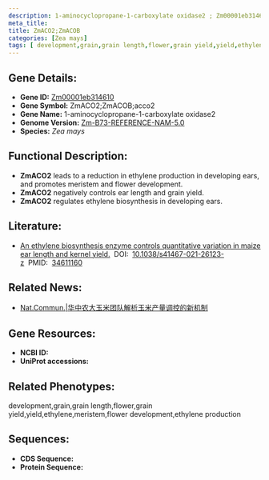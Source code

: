 ```yaml
---
description: 1-aminocyclopropane-1-carboxylate oxidase2 ; Zm00001eb314610 ; Zea mays
meta_title:
title: ZmACO2;ZmACOB
categories: [Zea mays]
tags: [ development,grain,grain length,flower,grain yield,yield,ethylene,meristem,flower development,ethylene production ]
---
```


## Gene Details:
- **Gene ID:**	[Zm00001eb314610]()
- **Gene Symbol:** ZmACO2;ZmACOB;acco2
- **Gene Name:** 1-aminocyclopropane-1-carboxylate oxidase2
- **Genome Version:** [Zm-B73-REFERENCE-NAM-5.0]()
- **Species:** *Zea mays*

## Functional Description:
   - **ZmACO2** leads to a reduction in ethylene production in developing ears, and promotes meristem and flower development.
   - **ZmACO2** negatively controls ear length and grain yield.
   - **ZmACO2** regulates ethylene biosynthesis in developing ears.

## Literature:
   - [An ethylene biosynthesis enzyme controls quantitative variation in maize ear length and kernel yield.]( https://www.nature.com/articles/s41467-021-26123-z#Sec2)&nbsp;&nbsp;DOI:&nbsp;&nbsp;[10.1038/s41467-021-26123-z](https://www.nature.com/articles/s41467-021-26123-z#Sec2)&nbsp;&nbsp;PMID:&nbsp;&nbsp;[34611160](https://pubmed.ncbi.nlm.nih.gov/34611160/)

## Related News:
   - [Nat.Commun.|华中农大玉米团队解析玉米产量调控的新机制](https://mp.weixin.qq.com/s?__biz=MzIyOTY2NDYyNQ==&mid=2247524926&idx=4&sn=d6f01fe9684d4a8304299355d5bb3a6d&chksm=e8bd1020dfca99365e20b13ba4c91c2027b0b7e6be700af027335c045432cfb900ab02f8f364&scene=27#wechat_redirect)

## Gene Resources:
- **NCBI ID:** [](https://www.ncbi.nlm.nih.gov/gene/?term=)
- **UniProt accessions:** [](https://www.uniprot.org/uniprotkb//entry)

## Related Phenotypes:
development,grain,grain length,flower,grain yield,yield,ethylene,meristem,flower development,ethylene production

## Sequences:
- **CDS Sequence:**
- **Protein Sequence:**
